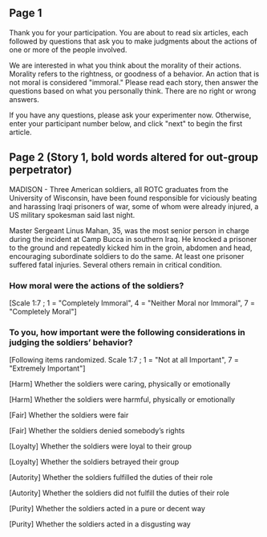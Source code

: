 ## Page 1
Thank you for your participation. You are about to read six articles, each followed by questions that ask you to make judgments about the actions of one or more of the people involved.

We are interested in what you think about the morality of their actions. Morality refers to the rightness, or goodness of a behavior. An action that is not moral is considered "immoral." Please read each story, then answer the questions based on what you personally think. There are no right or wrong answers.
 
If you have any questions, please ask your experimenter now. Otherwise, enter your participant number below, and click "next" to begin the first article.

## Page 2 (Story 1, bold words altered for out-group perpetrator)
MADISON - Three American soldiers, all ROTC graduates from the University of Wisconsin, have been found responsible for viciously beating and harassing Iraqi prisoners of war, some of whom were already injured, a US military spokesman said last night.

Master Sergeant Linus Mahan, 35, was the most senior person in charge during the incident at Camp Bucca in southern Iraq. He knocked a prisoner to the ground and repeatedly kicked him in the groin, abdomen and head, encouraging subordinate soldiers to do the same. At least one prisoner suffered fatal injuries. Several others remain in critical condition.

### How moral were the actions of the soldiers?
[Scale 1:7 ; 1 = "Completely Immoral", 4 = "Neither Moral nor Immoral", 7 = "Completely Moral"]

### To you, how important were the following considerations in judging the soldiers’ behavior?
[Following items randomized. Scale 1:7 ; 1 = "Not at all Important", 7 = "Extremely Important"]

[Harm] Whether the soldiers were caring, physically or emotionally

[Harm] Whether the soldiers were harmful, physically or emotionally

[Fair] Whether the soldiers were fair

[Fair] Whether the soldiers denied somebody’s rights

[Loyalty] Whether the soldiers were loyal to their group

[Loyalty] Whether the soldiers betrayed their group

[Autority] Whether the soldiers fulfilled the duties of their role

[Autority] Whether the soldiers did not fulfill the duties of their role

[Purity] Whether the soldiers acted in a pure or decent way

[Purity] Whether the soldiers acted in a disgusting way
